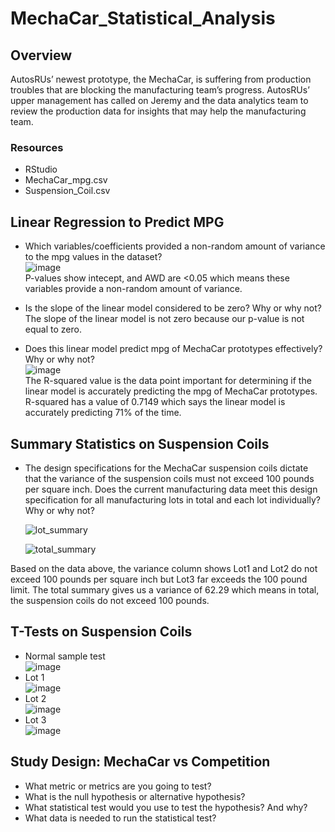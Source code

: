 # MechaCar_Statistical_Analysis

## Overview
AutosRUs’ newest prototype, the MechaCar, is suffering from production troubles that are blocking the manufacturing team’s progress. AutosRUs’ upper management has called on Jeremy and the data analytics team to review the production data for insights that may help the manufacturing team.

### Resources
- RStudio
- MechaCar_mpg.csv
- Suspension_Coil.csv

## Linear Regression to Predict MPG
  
  
- Which variables/coefficients provided a non-random amount of variance to the mpg values in the dataset?  
![image](https://user-images.githubusercontent.com/86776606/199379364-ce980b3c-405a-4348-95c6-164ddd99515d.png)  
  P-values show intecept, and AWD are <0.05 which means these variables provide a non-random amount of variance.

  
- Is the slope of the linear model considered to be zero? Why or why not?  
The slope of the linear model is not zero because our p-value is not equal to zero.  
  
- Does this linear model predict mpg of MechaCar prototypes effectively? Why or why not?  
![image](https://user-images.githubusercontent.com/86776606/199379466-1ba92734-89ff-4b35-8ca1-8262be30593b.png)  
The R-squared value is the data point important for determining if the linear model is accurately predicting the mpg of MechaCar prototypes. R-squared has a value of 0.7149 which says the linear model is accurately predicting 71% of the time.  
  
  
## Summary Statistics on Suspension Coils

- The design specifications for the MechaCar suspension coils dictate that the variance of the suspension coils must not exceed 100 pounds per square inch. Does the current manufacturing data meet this design specification for all manufacturing lots in total and each lot individually? Why or why not?  
  
  ![lot_summary](https://user-images.githubusercontent.com/86776606/199372879-e093eee5-9a34-4e21-9f71-0fdadbb74657.png) 
  
  ![total_summary](https://user-images.githubusercontent.com/86776606/199372912-445b3962-070c-4be8-a113-893b21bf13aa.png)
  
Based on the data above, the variance column shows Lot1 and Lot2 do not exceed 100 pounds per square inch but Lot3 far exceeds the 100 pound limit. The total summary gives us a variance of 62.29 which means in total, the suspension coils do not exceed 100 pounds.
  

## T-Tests on Suspension Coils
- Normal sample test  
![image](https://user-images.githubusercontent.com/86776606/199403895-9ff3b58b-92f7-44bf-8abd-5dd642036d96.png)
- Lot 1  
![image](https://user-images.githubusercontent.com/86776606/199404105-8904da93-3299-4426-a1a2-3b3bcc1043c3.png)
- Lot 2  
![image](https://user-images.githubusercontent.com/86776606/199404186-35c2bee6-95e1-4728-bf84-7e3ff702f833.png)
- Lot 3  
![image](https://user-images.githubusercontent.com/86776606/199404236-3fedfa39-56fe-4093-8b93-16304f9b5336.png)




## Study Design: MechaCar vs Competition

- What metric or metrics are you going to test?
- What is the null hypothesis or alternative hypothesis?
- What statistical test would you use to test the hypothesis? And why?
- What data is needed to run the statistical test?
